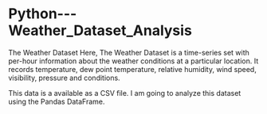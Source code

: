 # Python---Weather_Dataset_Analysis
The Weather Dataset
Here, The Weather Dataset is a time-series set with per-hour information about the weather conditions at a particular location. It records temperature, dew point temperature, relative humidity, wind speed, visibility, pressure and conditions.

This data is a available as a CSV file. I am going to analyze this dataset using the Pandas DataFrame.
